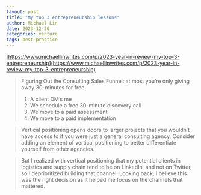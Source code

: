 ```yaml
---
layout: post
title: "My top 3 entrepreneurship lessons"
author: Michael Lin
date: 2023-12-20
categories: venture
tags: best-practice
---
```


[https://www.michaellinwrites.com/p/2023-year-in-review-my-top-3-entrepreneurship](https://www.michaellinwrites.com/p/2023-year-in-review-my-top-3-entrepreneurship)

> Figuring Out the Consulting Sales Funnel: at most you’re only giving away 30-minutes for free.
> 1. A client DM’s me 
> 2. We schedule a free 30-minute discovery call
> 3. We move to a paid assessment
> 4. We move to a paid implementation

> Vertical positioning opens doors to larger projects that you wouldn’t have access to if you were just a general consulting agency. Consider adding an element of vertical positioning to better differentiate yourself from other agencies.

> But I realized with vertical positioning that my potential clients in logistics and supply chain tend to be on LinkedIn, and not on Twitter, so I deprioritized building that channel. Looking back, I believe this was the right decision as it helped me focus on the channels that mattered.